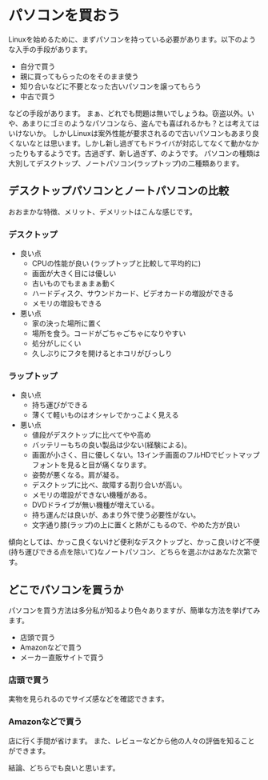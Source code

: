 # パソコンを買おう
Linuxを始めるために、まずパソコンを持っている必要があります。以下のような入手の手段があります。
* 自分で買う
* 親に買ってもらったのをそのまま使う
* 知り合いなどに不要となった古いパソコンを譲ってもらう
* 中古で買う

などの手段があります。
まぁ、どれでも問題は無いでしょうね。窃盗以外。いや、あまりにゴミのようなパソコンなら、盗んでも喜ばれるかも？とは考えてはいけないか。
しかしLinuxは案外性能が要求されるので古いパソコンもあまり良くないなとは思います。しかし新し過ぎてもドライバが対応してなくて動かなかったりもするようです。古過ぎず、新し過ぎず、のようです。
パソコンの種類は大別してデスクトップ、ノートパソコン(ラップトップ)の二種類あります。
## デスクトップパソコンとノートパソコンの比較
おおまかな特徴、メリット、デメリットはこんな感じです。
### デスクトップ
* 良い点
  * CPUの性能が良い (ラップトップと比較して平均的に)
  * 画面が大きく目には優しい
  * 古いものでもまぁまぁ動く
  * ハードディスク、サウンドカード、ビデオカードの増設ができる
  * メモリの増設もできる
* 悪い点
  * 家の決った場所に置く
  * 場所を食う。コードがごちゃごちゃになりやすい
  * 処分がしにくい
  * 久しぶりにフタを開けるとホコリがびっしり
### ラップトップ
* 良い点
  * 持ち運びができる
  * 薄くて軽いものはオシャレでかっこよく見える
* 悪い点
  * 値段がデスクトップに比べてやや高め
  * バッテリーもちの良い製品は少ない(経験による)。
  * 画面が小さく、目に優しくない。13インチ画面のフルHDでビットマップフォントを見ると目が痛くなります。
  * 姿勢が悪くなる。肩が凝る。
  * デスクトップに比べ、故障する割り合いが高い。
  * メモリの増設ができない機種がある。
  * DVDドライブが無い機種が増えている。
  * 持ち運んだは良いが、あまり外で使う必要性がない。
  * 文字通り膝(ラップ)の上に置くと熱がこもるので、やめた方が良い

傾向としては、かっこ良くないけど便利なデスクトップと、かっこ良いけど不便(持ち運びできる点を除いて)なノートパソコン、どちらを選ぶかはあなた次第です。
## どこでパソコンを買うか
パソコンを買う方法は多分私が知るより色々ありますが、簡単な方法を挙げてみます。
* 店頭で買う
* Amazonなどで買う
* メーカー直販サイトで買う
### 店頭で買う
実物を見られるのでサイズ感などを確認できます。
### Amazonなどで買う
店に行く手間が省けます。
また、レビューなどから他の人々の評価を知ることができます。

結論、どちらでも良いと思います。
